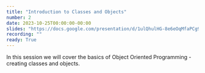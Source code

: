 ```yaml
---
title: "Introduction to Classes and Objects"
number: 2
date: 2023-10-25T00:00:00-00:00
slides: "https://docs.google.com/presentation/d/1ulQhulHG-8e6eOqMfaPCg9VyZRRiCKzFaSfdPJMe2oI/edit?usp=sharing"
recording: ""
ready: True
---
```


In this session we will cover the basics of Object Oriented Programming - creating classes and objects.
